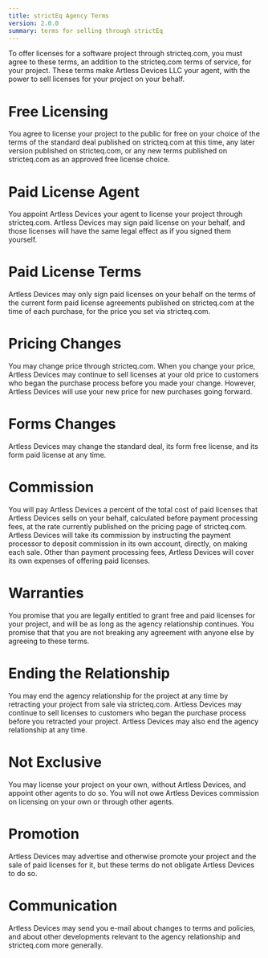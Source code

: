```yaml
---
title: strictEq Agency Terms
version: 2.0.0
summary: terms for selling through strictEq
---
```


To offer licenses for a software project through stricteq.com, you must agree to these terms, an addition to the stricteq.com terms of service, for your project.  These terms make Artless Devices LLC your agent, with the power to sell licenses for your project on your behalf.

# Free Licensing

You agree to license your project to the public for free on your choice of the terms of the standard deal published on stricteq.com at this time, any later version published on stricteq.com, or any new terms published on stricteq.com as an approved free license choice.

# Paid License Agent

You appoint Artless Devices your agent to license your project through stricteq.com.  Artless Devices may sign paid license on your behalf, and those licenses will have the same legal effect as if you signed them yourself.

# Paid License Terms

Artless Devices may only sign paid licenses on your behalf on the terms of the current form paid license agreements published on stricteq.com at the time of each purchase, for the price you set via stricteq.com.

# Pricing Changes

You may change price through stricteq.com.  When you change your price, Artless Devices may continue to sell licenses at your old price to customers who began the purchase process before you made your change. However,  Artless Devices will use your new price for new purchases going forward.

# Forms Changes 

Artless Devices may change the standard deal, its form free license, and its form paid license at any time.

# Commission

You will pay Artless Devices a percent of the total cost of paid licenses that Artless Devices sells on your behalf, calculated before payment processing fees, at the rate currently published on the pricing page of stricteq.com.  Artless Devices will take its commission by instructing the payment processor to deposit commission in its own account, directly, on making each sale.  Other than payment processing fees, Artless Devices will cover its own expenses of offering paid licenses.

# Warranties

You promise that you are legally entitled to grant free and paid licenses for your project, and will be as long as the agency relationship continues.  You promise that that you are not breaking any agreement with anyone else by agreeing to these terms.

# Ending the Relationship

You may end the agency relationship for the project at any time by retracting your project from sale via stricteq.com.  Artless Devices may continue to sell licenses to customers who began the purchase process before you retracted your project.  Artless Devices may also end the agency relationship at any time.

# Not Exclusive

You may license your project on your own, without Artless Devices, and appoint other agents to do so.  You will not owe Artless Devices commission on licensing on your own or through other agents.

# Promotion

Artless Devices may advertise and otherwise promote your project and the sale of paid licenses for it, but these terms do not obligate Artless Devices to do so.

# Communication

Artless Devices may send you e-mail about changes to terms and policies, and about other developments relevant to the agency relationship and stricteq.com more generally.
